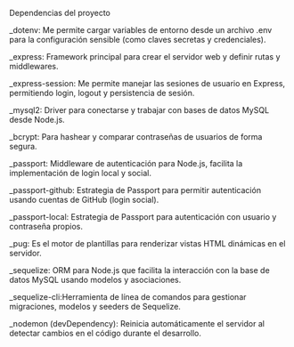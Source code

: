 Dependencias del proyecto



_dotenv: Me permite cargar variables de entorno desde un archivo .env para la configuración sensible (como claves secretas y credenciales).

_express: Framework principal para crear el servidor web y definir rutas y middlewares.

_express-session: Me permite manejar las sesiones de usuario en Express, permitiendo login, logout y persistencia de sesión.

_mysql2: Driver para conectarse y trabajar con bases de datos MySQL desde Node.js.

_bcrypt: Para hashear y comparar contraseñas de usuarios de forma segura.

_passport: Middleware de autenticación para Node.js, facilita la implementación de login local y social.

_passport-github: Estrategia de Passport para permitir autenticación usando cuentas de GitHub (login social).

_passport-local: Estrategia de Passport para autenticación con usuario y contraseña propios.

_pug: Es el motor de plantillas para renderizar vistas HTML dinámicas en el servidor.

_sequelize: ORM para Node.js que facilita la interacción con la base de datos MySQL usando modelos y asociaciones.

_sequelize-cli:Herramienta de línea de comandos para gestionar migraciones, modelos y seeders de Sequelize.

_nodemon (devDependency): Reinicia automáticamente el servidor al detectar cambios en el código durante el desarrollo.
